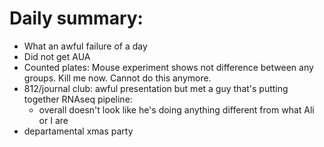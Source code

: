 # Daily summary:
- What an awful failure of a day
- Did not get AUA
- Counted plates: Mouse experiment shows not difference between any groups. Kill me now. Cannot do this anymore.
- 812/journal club: awful presentation but met a guy that's putting together RNAseq pipeline:
  * overall doesn't look like he's doing anything different from what Ali or I are
- departamental xmas party

